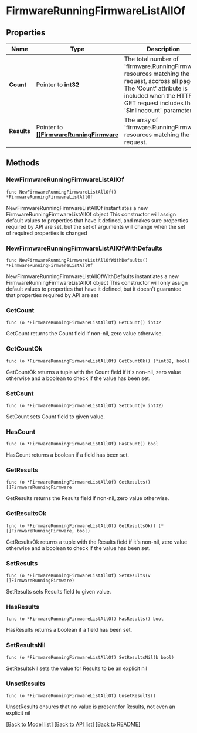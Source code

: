 # FirmwareRunningFirmwareListAllOf

## Properties

Name | Type | Description | Notes
------------ | ------------- | ------------- | -------------
**Count** | Pointer to **int32** | The total number of &#39;firmware.RunningFirmware&#39; resources matching the request, accross all pages. The &#39;Count&#39; attribute is included when the HTTP GET request includes the &#39;$inlinecount&#39; parameter. | [optional] 
**Results** | Pointer to [**[]FirmwareRunningFirmware**](FirmwareRunningFirmware.md) | The array of &#39;firmware.RunningFirmware&#39; resources matching the request. | [optional] 

## Methods

### NewFirmwareRunningFirmwareListAllOf

`func NewFirmwareRunningFirmwareListAllOf() *FirmwareRunningFirmwareListAllOf`

NewFirmwareRunningFirmwareListAllOf instantiates a new FirmwareRunningFirmwareListAllOf object
This constructor will assign default values to properties that have it defined,
and makes sure properties required by API are set, but the set of arguments
will change when the set of required properties is changed

### NewFirmwareRunningFirmwareListAllOfWithDefaults

`func NewFirmwareRunningFirmwareListAllOfWithDefaults() *FirmwareRunningFirmwareListAllOf`

NewFirmwareRunningFirmwareListAllOfWithDefaults instantiates a new FirmwareRunningFirmwareListAllOf object
This constructor will only assign default values to properties that have it defined,
but it doesn't guarantee that properties required by API are set

### GetCount

`func (o *FirmwareRunningFirmwareListAllOf) GetCount() int32`

GetCount returns the Count field if non-nil, zero value otherwise.

### GetCountOk

`func (o *FirmwareRunningFirmwareListAllOf) GetCountOk() (*int32, bool)`

GetCountOk returns a tuple with the Count field if it's non-nil, zero value otherwise
and a boolean to check if the value has been set.

### SetCount

`func (o *FirmwareRunningFirmwareListAllOf) SetCount(v int32)`

SetCount sets Count field to given value.

### HasCount

`func (o *FirmwareRunningFirmwareListAllOf) HasCount() bool`

HasCount returns a boolean if a field has been set.

### GetResults

`func (o *FirmwareRunningFirmwareListAllOf) GetResults() []FirmwareRunningFirmware`

GetResults returns the Results field if non-nil, zero value otherwise.

### GetResultsOk

`func (o *FirmwareRunningFirmwareListAllOf) GetResultsOk() (*[]FirmwareRunningFirmware, bool)`

GetResultsOk returns a tuple with the Results field if it's non-nil, zero value otherwise
and a boolean to check if the value has been set.

### SetResults

`func (o *FirmwareRunningFirmwareListAllOf) SetResults(v []FirmwareRunningFirmware)`

SetResults sets Results field to given value.

### HasResults

`func (o *FirmwareRunningFirmwareListAllOf) HasResults() bool`

HasResults returns a boolean if a field has been set.

### SetResultsNil

`func (o *FirmwareRunningFirmwareListAllOf) SetResultsNil(b bool)`

 SetResultsNil sets the value for Results to be an explicit nil

### UnsetResults
`func (o *FirmwareRunningFirmwareListAllOf) UnsetResults()`

UnsetResults ensures that no value is present for Results, not even an explicit nil

[[Back to Model list]](../README.md#documentation-for-models) [[Back to API list]](../README.md#documentation-for-api-endpoints) [[Back to README]](../README.md)


